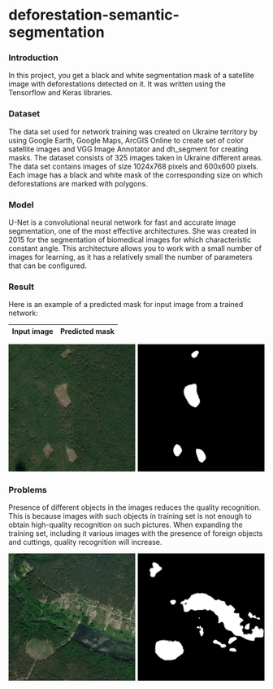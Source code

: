 # deforestation-semantic-segmentation

### Introduction
In this project, you get a black and white segmentation mask of a satellite image with deforestations detected on it. It was written using the Tensorflow and Keras libraries.

### Dataset
The data set used for network training was created on Ukraine territory by using Google Earth, Google Maps, ArcGIS Online to create set of color satellite images and VGG Image Annotator and dh_segment for creating masks. The dataset consists of 325 images taken in Ukraine different areas. The data set contains images of size 1024x768 pixels and 600x600 pixels. Each image has a black and white mask of the corresponding size on which deforestations are marked with polygons.

### Model
U-Net is a convolutional neural network for fast and accurate image segmentation, one of the most effective architectures. She was created in 2015 for the segmentation of biomedical images for which characteristic constant angle. This architecture allows you to work with a small number of images for learning, as it has a relatively small the number of parameters that can be configured.

### Result
Here is an example of a predicted mask for input image from a trained network:

Input image         |  Predicted mask
:-------------------------:|:-------------------------:
![Input](./result/5.png) 

### Problems
Presence of different objects in the images reduces the quality recognition. This is because images with such objects in training set is not enough to obtain high-quality recognition on such pictures. When expanding the training set, including it various images with the presence of foreign objects and cuttings, quality recognition will increase.

![Problems](./result/result8.png) 